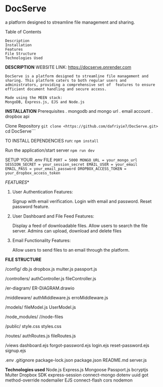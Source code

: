 # DocServe

a platform designed to streamline file management and sharing.

Table of Contents

    Description
    Installation
    Features
    File Structure
    Technologies Used

**DESCRIPTION**
    WEBSITE LINK: <https://docserve.onrender.com>

    DocServe is a platform designed to streamline file management and sharing. This platform caters to both regular users and administrators, providing a comprehensive set of  features to ensure efficient document handling and secure access.

    Made using the MEEN stack:
    MongoDB, Express.js, EJS and Node.js

**INSTALLATION**
Prerequisites
    . mongodb and mongo url
    . email account
    . dropbox api

Clone Repository
    ```git clone <https://github.com/dafriyie7/DocServe.git>```
    cd DocServe```

TO INSTALL DEPENDENCIES
    run: ``npm install``

Run the application/start server
    ``npm run dev``

SETUP YOUR .env FILE
    ```PORT = 5000
    MONGO_URL = your_mongo_url
    SESSION_SECRET = your_session_secret
    EMAIL_USER = your_email
    EMAIL_PASS = your_email_password
    DROPBOX_ACCESS_TOKEN = your_dropbox_access_token```


*FEATURES**

1. User Authentication
Features:

    Signup with email verification.
    Login with email and password.
    Reset password feature.
2. User Dashboard and File Feed
Features:

    Display a feed of downloadable files.
    Allow users to search the file server.
    Admins can upload, download and delete files
3. Email Functionality
Features:

    Allow users to send files to an email through the platform.

**FILE STRUCTURE**

/config/
    db.js
    dropbox.js
    multer.js
    passport.js

/controllers/
    authController.js
    fileController.js

/er-diagram/
    ER-DIAGRAM.drawio

/middleware/
    authMiddleware.js
    erroMiddleware.js

/models/
    fileModel.js
    UserModel.js

/node_modules/
    //node-files

/public/
    style.css
    styles.css

/routes/
    authRoutes.js
    fileRoutes.js

/views
    dashboard.ejs
    forgot-password.ejs
    login.ejs
    reset-password.ejs
    signup.ejs

.env
.gitignore
package-lock.json
package.json
README.md
server.js

**Technologies used**
    Node.js
    Express.js
    Mongoose
    Passport.js
    bcryptjs
    Multer
    Dropbox SDK
    express-session
    connect-mongo
    dotenv
    uuid
    got
    method-override
    nodemailer
    EJS
    connect-flash
    cors
    nodemon
